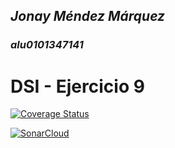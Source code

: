 ## *Jonay Méndez Márquez*

### *alu0101347141*
# **DSI - Ejercicio 9**

[![Coverage Status](https://coveralls.io/repos/github/alu0101347141/ejercicio12DSI/badge.svg?branch=main)](https://coveralls.io/github/alu0101347141/ejercicio12DSI?branch=main)

[![SonarCloud](https://sonarcloud.io/images/project_badges/sonarcloud-black.svg)](https://sonarcloud.io/summary/new_code?id=ULL-ESIT-INF-DSI-2122_github-actions-sonar-cloud)